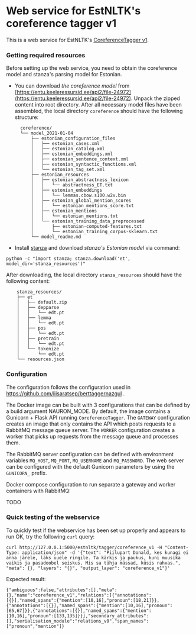 # Web service for EstNLTK's coreference tagger v1

This is a web service for EstNLTK's [CoreferenceTagger v1](https://github.com/estnltk/estnltk/blob/f39588ff8865a0610d66bfbf72c51a919417e228/tutorials/nlp_pipeline/D_information_extraction/04_pronominal_coreference.ipynb).

### Getting required resources

Before setting up the web service, you need to obtain the coreference model and stanza's parsing model for Estonian.  

* You can download _the coreference model_ from [https://entu.keeleressursid.ee/api2/file-24972](https://entu.keeleressursid.ee/api2/file-24972). Unpack the zipped content into root directory. After all necessary model files have been assembled, the local directory `coreference` should have the following structure:

        coreference/
        └── model_2021-01-04
            ├── estonian_configuration_files
            │   ├── estonian_cases.xml
            │   ├── estonian_catalog.xml
            │   ├── estonian_embeddings.xml
            │   ├── estonian_sentence_context.xml
            │   ├── estonian_syntactic_functions.xml
            │   └── estonian_tag_set.xml
            ├── estonian_resources
            │   ├── estonian_abstractness_lexicon
            │   │   └── abstractness_ET.txt
            │   ├── estonian_embeddings
            │   │   └── lemmas.cbow.s100.w2v.bin
            │   ├── estonian_global_mention_scores
            │   │   └── estonian_mentions_score.txt
            │   ├── estonian_mentions
            │   │   └── estonian_mentions.txt
            │   └── estonian_training_data_preprocessed
            │       ├── estonian-computed-features.txt
            │       └── estonian_training_corpus-sklearn.txt
            └── model_readme.md

* Install [stanza](https://stanfordnlp.github.io/stanza/#getting-started) and download _stanza's Estonian model_ via command: 
```
python -c "import stanza; stanza.download('et', model_dir='stanza_resources')"
```
After downloading, the local directory `stanza_resources` should have the following content:

        stanza_resources/
        ├── et
        │   ├── default.zip
        │   ├── depparse
        │   │   └── edt.pt
        │   ├── lemma
        │   │   └── edt.pt
        │   ├── pos
        │   │   └── edt.pt
        │   ├── pretrain
        │   │   └── edt.pt
        │   └── tokenize
        │       └── edt.pt
        └── resources.json



### Configuration

The configuration follows the configuration used in https://github.com/liisaratsep/berttaggernazgul .

The Docker image can be built with 3 configurations that can be defined by a build argument NAURON_MODE. By default, the image contains a Gunicorn + Flask API running `CoreferenceTagger`. The `GATEWAY` configuration creates an image that only contains the API which posts requests to a RabbitMQ message queue server. The `WORKER` configuration creates a worker that picks up requests from the message queue and processes them.

The RabbitMQ server configuration can be defined with environment variables `MQ_HOST`, `MQ_PORT`, `MQ_USERNAME` and `MQ_PASSWORD`. The web server can be configured with the default Gunicorn parameters by using the `GUNICORN_` prefix.

Docker compose configuration to run separate a gateway and worker containers with RabbitMQ:

TODO

### Quick testing of the webservice

To quickly test if the webservice has been set up properly and appears to run OK, try the following `curl` query:

    curl http://127.0.0.1:5000/estnltk/tagger/coreference_v1 -H "Content-Type: application/json" -d '{"text": "Piilupart Donald, kes kunagi ei anna järele, läks uuele ringile. Ta kärkis ja paukus, kuni muusika vaikis ja pasadoobel seiskus. Mis sa tühja mässad, küsis rahvas.", "meta": {}, "layers": "{}", "output_layer": "coreference_v1"}'


Expected result:

    {"ambiguous":false,"attributes":[],"meta":{},"name":"coreference_v1","relations":[{"annotations":[{}],"named_spans":{"mention":[10,16],"pronoun":[18,21]}},{"annotations":[{}],"named_spans":{"mention":[10,16],"pronoun":[65,67]}},{"annotations":[{}],"named_spans":{"mention":[10,16],"pronoun":[133,135]}}],"secondary_attributes":[],"serialisation_module":"relations_v0","span_names":["pronoun","mention"]}